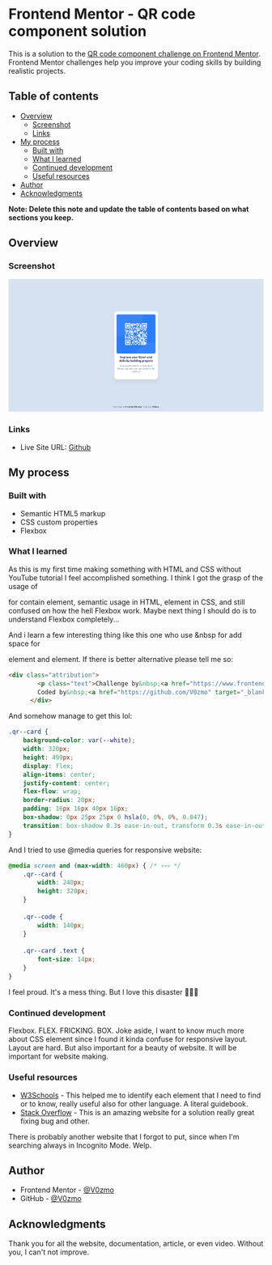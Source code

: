 # Frontend Mentor - QR code component solution

This is a solution to the [QR code component challenge on Frontend Mentor](https://www.frontendmentor.io/challenges/qr-code-component-iux_sIO_H). Frontend Mentor challenges help you improve your coding skills by building realistic projects. 

## Table of contents

- [Overview](#overview)
  - [Screenshot](#screenshot)
  - [Links](#links)
- [My process](#my-process)
  - [Built with](#built-with)
  - [What I learned](#what-i-learned)
  - [Continued development](#continued-development)
  - [Useful resources](#useful-resources)
- [Author](#author)
- [Acknowledgments](#acknowledgments)

**Note: Delete this note and update the table of contents based on what sections you keep.**

## Overview

### Screenshot

![Final Result](./final-result.png)

### Links

- Live Site URL: [Github](https://v0zmo.github.io/Frontend-Mentor-Challanges-Lists/qr-code-component-main/index.html)

## My process

### Built with

- Semantic HTML5 markup
- CSS custom properties
- Flexbox

### What I learned

As this is my first time making something with HTML and CSS without YouTube tutorial I feel accomplished something. I think I got the grasp of the usage of <div> for contain element, semantic usage in HTML, element in CSS, and still confused on how the hell Flexbox work. Maybe next thing I should do is to understand Flexbox completely...

And i learn a few interesting thing like this one who use &nbsp for add space for <p> element and <a> element. If there is better alternative please tell me so:

```html
<div class="attribution">
        <p class="text">Challenge by&nbsp;<a href="https://www.frontendmentor.io?ref=challenge" target="_blank" class="text">Frontend Mentor</a>&nbsp;
        Coded by&nbsp;<a href="https://github.com/V0zmo" target="_blank" class="text">V0zmo</a></p>
      </div>
```

And somehow manage to get this lol:

```css
.qr--card {
    background-color: var(--white);
    width: 320px;
    height: 499px;
    display: flex;
    align-items: center;
    justify-content: center;
    flex-flow: wrap;
    border-radius: 20px;
    padding: 16px 16px 40px 16px;
    box-shadow: 0px 25px 25px 0 hsla(0, 0%, 0%, 0.047);
    transition: box-shadow 0.3s ease-in-out, transform 0.3s ease-in-out;
}
```

And I tried to use @media queries for responsive website:
```css
@media screen and (max-width: 460px) { /* 💀💀💀 */
    .qr--card {
        width: 240px;
        height: 320px;
    }
    
    .qr--code {
        width: 140px;
    }

    .qr--card .text {
        font-size: 14px;
    }
}
```

I feel proud. It's a mess thing. But I love this disaster 🥰🥰🥰

### Continued development

Flexbox. FLEX. FRICKING. BOX. Joke aside, I want to know much more about CSS element since I found it kinda confuse for responsive layout. Layout are hard. But also important for a beauty of website. It will be important for website making.

### Useful resources

- [W3Schools](https://www.w3schools.com) - This helped me to identify each element that I need to find or to know, really useful also for other language. A literal guidebook.
- [Stack Overflow](https://stackoverflow.com) - This is an amazing website for a solution really great fixing bug and other.

There is probably another website that I forgot to put, since when I'm searching always in Incognito Mode. Welp.

## Author

- Frontend Mentor - [@V0zmo](https://www.frontendmentor.io/profile/V0zmo)
- GitHub - [@V0zmo](https://github.com/V0zmo)

## Acknowledgments

Thank you for all the website, documentation, article, or even video. Without you, I can't not improve.

